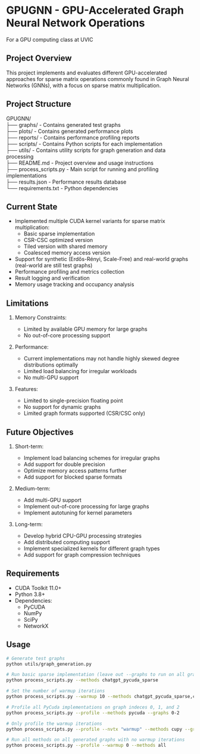 # GPUGNN - GPU-Accelerated Graph Neural Network Operations
For a GPU computing class at UVIC

## Project Overview
This project implements and evaluates different GPU-accelerated approaches for sparse matrix operations commonly found in Graph Neural Networks (GNNs), with a focus on sparse matrix multiplication.

## Project Structure
GPUGNN/\
├── graphs/ - Contains generated test graphs\
├── plots/ - Contains generated performance plots\
├── reports/ - Contains performance profiling reports\
├── scripts/ - Contains Python scripts for each implementation\
├── utils/ - Contains utility scripts for graph generation and data processing\
├── README.md - Project overview and usage instructions\
├── process_scripts.py - Main script for running and profiling implementations\
├── results.json - Performance results database\
└── requirements.txt - Python dependencies


## Current State
- Implemented multiple CUDA kernel variants for sparse matrix multiplication:
  - Basic sparse implementation
  - CSR-CSC optimized version
  - Tiled version with shared memory
  - Coalesced memory access version
- Support for synthetic (Erdős-Rényi, Scale-Free) and real-world graphs (real-world are still test graphs)
- Performance profiling and metrics collection
- Result logging and verification
- Memory usage tracking and occupancy analysis

## Limitations
1. Memory Constraints:
   - Limited by available GPU memory for large graphs
   - No out-of-core processing support

2. Performance:
   - Current implementations may not handle highly skewed degree distributions optimally
   - Limited load balancing for irregular workloads
   - No multi-GPU support

3. Features:
   - Limited to single-precision floating point
   - No support for dynamic graphs
   - Limited graph formats supported (CSR/CSC only)

## Future Objectives
1. Short-term:
   - Implement load balancing schemes for irregular graphs
   - Add support for double precision
   - Optimize memory access patterns further
   - Add support for blocked sparse formats

2. Medium-term:
   - Add multi-GPU support
   - Implement out-of-core processing for large graphs
   - Implement autotuning for kernel parameters

3. Long-term:
   - Develop hybrid CPU-GPU processing strategies
   - Add distributed computing support
   - Implement specialized kernels for different graph types
   - Add support for graph compression techniques

## Requirements
- CUDA Toolkit 11.0+
- Python 3.8+
- Dependencies:
  - PyCUDA
  - NumPy
  - SciPy
  - NetworkX

## Usage
```bash
# Generate test graphs
python utils/graph_generation.py

# Run basic sparse implementation (leave out --graphs to run on all graphs)
python process_scripts.py --methods chatgpt_pycuda_sparse

# Set the number of warmup iterations
python process_scripts.py --warmup 10 --methods chatgpt_pycuda_sparse,chatgpt_pytorch_dense

# Profile all PyCuda implementations on graph indeces 0, 1, and 2
python process_scripts.py --profile --methods pycuda --graphs 0-2

# Only profile the warmup iterations
python process_scripts.py --profile --nvtx "warmup" --methods cupy --graphs 2

# Run all methods on all generated graphs with no warmup iterations
python process_scripts.py --profile --warmup 0 --methods all